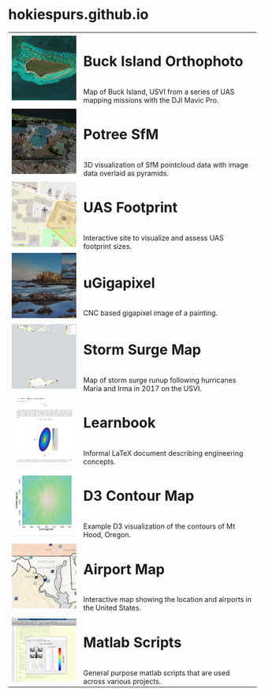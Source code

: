 # hokiespurs.github.io
|  |  |
|---|---|
| <img width="300" src="img/buck.gif" href="https://hokiespurs.github.io/buck-island-ortho-map/"> | <h1>Buck Island Orthophoto</h1><br>Map of Buck Island, USVI from a series of UAS mapping missions with the DJI Mavic Pro. |
| <img width="300" src="img/potreesfm.gif" href="https://hokiespurs.github.io/buck-island-ortho-map/"> | <h1>Potree SfM</h1><br> 3D visualization of SfM pointcloud data with image data overlaid as pyramids. |
| <img width="300" src="img/ortho.gif" href="https://hokiespurs.github.io/buck-island-ortho-map/"> | <h1>UAS Footprint</h1><br> Interactive site to visualize and assess UAS footprint sizes. |
| <img width="300" src="img/giga.gif" href="https://hokiespurs.github.io/buck-island-ortho-map/"> | <h1>uGigapixel</h1><br>  CNC based gigapixel image of a painting. |
| <img width="300" src="img/watermark.gif" href="https://hokiespurs.github.io/buck-island-ortho-map/"> | <h1>Storm Surge Map</h1><br> Map of storm surge runup following hurricanes Maria and Irma in 2017 on the USVI. |
| <img width="300" src="img/learnbook.png" href="https://hokiespurs.github.io/buck-island-ortho-map/"> | <h1>Learnbook</h1><br> Informal LaTeX document describing engineering concepts. |
| <img width="300" src="img/hood.gif" href="https://hokiespurs.github.io/buck-island-ortho-map/"> | <h1>D3 Contour Map</h1><br> Example D3 visualization of the contours of Mt Hood, Oregon. |
| <img width="300" src="img/airport.png" href="https://hokiespurs.github.io/buck-island-ortho-map/"> | <h1>Airport Map</h1><br> Interactive map showing the location and airports in the United States. |
| <img width="300" src="img/matlab.png" href="https://hokiespurs.github.io/buck-island-ortho-map/"> | <h1>Matlab Scripts</h1><br> General purpose matlab scripts that are used across various projects. |
